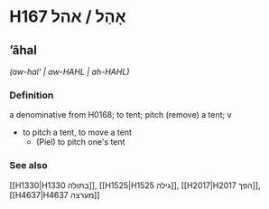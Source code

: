 # H167 אָהַל / אהל

## ʼâhal

_(aw-hal' | aw-HAHL | ah-HAHL)_

### Definition

a denominative from H0168; to tent; pitch (remove) a tent; v

- to pitch a tent, to move a tent
  - (Piel) to pitch one's tent

### See also

[[H1330|H1330 בתולה]], [[H1525|H1525 גילה]], [[H2017|H2017 הפך]], [[H4637|H4637 מערצה]]
